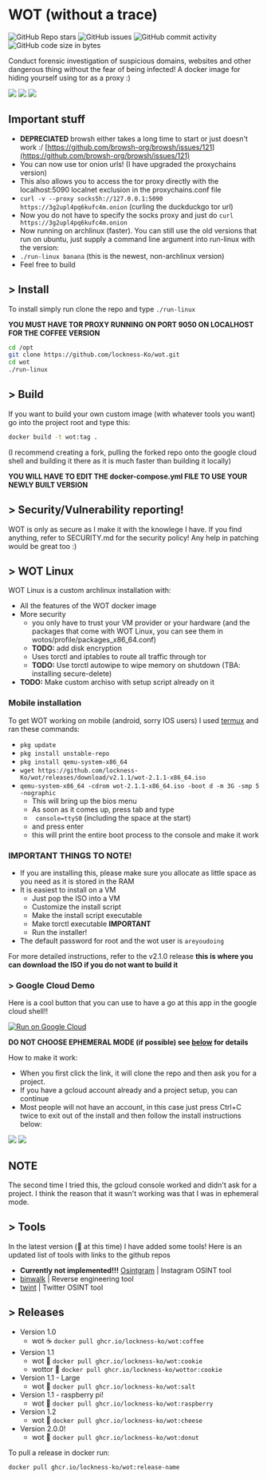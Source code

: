 # WOT (without a trace) 

![GitHub Repo stars](https://img.shields.io/github/stars/lockness-Ko/wot#8e0ac7)
![GitHub issues](https://img.shields.io/github/issues/lockness-Ko/wot?color=%238b20e3)
![GitHub commit activity](https://img.shields.io/github/commit-activity/w/lockness-Ko/wot?color=%238e0ac7)
![GitHub code size in bytes](https://img.shields.io/github/languages/code-size/lockness-Ko/wot?color=%238b20e3)

Conduct forensic investigation of suspicious domains, websites and other dangerous thing without the fear of being infected! A docker image for hiding yourself using tor as a proxy :)

![](images/bashrc.png)
![](images/bashrc2.png)
![](images/mobile.png)

## Important stuff
 - **DEPRECIATED** browsh either takes a long time to start or just doesn't work :/ [https://github.com/browsh-org/browsh/issues/121](https://github.com/browsh-org/browsh/issues/121)
 - You can now use tor onion urls! (I have upgraded the proxychains version)
  - This also allows you to access the tor proxy directly with the localhost:5090 localnet exclusion in the proxychains.conf file
  - `curl -v --proxy socks5h://127.0.0.1:5090 https://3g2upl4pq6kufc4m.onion` (curling the duckduckgo tor url)
  - Now you do not have to specify the socks proxy and just do `curl https://3g2upl4pq6kufc4m.onion`
 - Now running on archlinux (faster). You can still use the old versions that run on ubuntu, just supply a command line argument into run-linux with the version:
  - `./run-linux banana` (this is the newest, non-archlinux version)
 - Feel free to build

## > **Install** 

To install simply run clone the repo and type `./run-linux`

**YOU MUST HAVE TOR PROXY RUNNING ON PORT 9050 ON LOCALHOST FOR THE COFFEE VERSION**

```bash
cd /opt
git clone https://github.com/lockness-Ko/wot.git
cd wot
./run-linux
```

## > Build

If you want to build your own custom image (with whatever tools you want) go into the project root and type this:

```bash
docker build -t wot:tag .
```

(I recommend creating a fork, pulling the forked repo onto the google cloud shell and building it there as it is much faster than building it locally)

**YOU WILL HAVE TO EDIT THE docker-compose.yml FILE TO USE YOUR NEWLY BUILT VERSION**

## > Security/Vulnerability reporting!

WOT is only as secure as I make it with the knowlege I have. If you find anything, refer to SECURITY.md for the security policy! Any help in patching would be great too :)

## > WOT Linux

WOT Linux is a custom archlinux installation with:
 - All the features of the WOT docker image
 - More security 
   - you only have to trust your VM provider or your hardware (and the packages that come with WOT Linux, you can see them in wotos/profile/packages_x86_64.conf)
   - **TODO:** add disk encryption
   - Uses torctl and iptables to route all traffic through tor
   - **TODO:** Use torctl autowipe to wipe memory on shutdown (TBA: installing secure-delete)
 - **TODO:** Make custom archiso with setup script already on it

### Mobile installation

To get WOT working on mobile (android, sorry IOS users) I used [termux](https://play.google.com/store/apps/details?id=com.termux&hl=en_AU&gl=US) and ran these commands:
 - `pkg update`
 - `pkg install unstable-repo`
 - `pkg install qemu-system-x86_64`
 - `wget https://github.com/lockness-Ko/wot/releases/download/v2.1.1/wot-2.1.1-x86_64.iso`
 - `qemu-system-x86_64 -cdrom wot-2.1.1-x86_64.iso -boot d -m 3G -smp 5 -nographic`
   - This will bring up the bios menu
   - As soon as it comes up, press tab and type
   - ` console=ttyS0` (including the space at the start)
   - and press enter
   - this will print the entire boot process to the console and make it work

### IMPORTANT THINGS TO NOTE!
 - If you are installing this, please make sure you allocate as little space as you need as it is stored in the RAM
 - It is easiest to install on a VM 
   - Just pop the ISO into a VM
   - Customize the install script
   - Make the install script executable
   - Make torctl executable **IMPORTANT**
   - Run the installer!
 - The default password for root and the wot user is `areyoudoing`

For more detailed instructions, refer to the v2.1.0 release **this is where you can download the ISO if you do not want to build it**

### > **Google Cloud Demo** 

Here is a cool button that you can use to have a go at this app in the google cloud shell!!

[![Run on Google Cloud](https://deploy.cloud.run/button.svg)](https://console.cloud.google.com/cloudshell/open?git_repo=https://github.com/lockness-Ko/wot&tutorial=TUTORIAL.md)

**DO NOT CHOOSE EPHEMERAL MODE (if possible) see [below](#NOTE) for details**

How to make it work:
 - When you first click the link, it will clone the repo and then ask you for a project. 
 - If you have a gcloud account already and a project setup, you can continue
 - Most people will not have an account, in this case just press Ctrl+C twice to exit out of the install and then follow the install instructions below:

![](images/gcloud1.png)
![](images/gcloud2.png)

## NOTE

The second time I tried this, the gcloud console worked and didn't ask for a project. I think the reason that it wasn't working was that I was in ephemeral mode.

## > **Tools**

In the latest version (🧀 at this time) I have added some tools! Here is an updated list of tools with links to the github repos
 - **Currently not implemented!!!** [Osintgram](https://github.com/Datalux/Osintgram)	|	Instagram OSINT tool
 - [binwalk](https://github.com/ReFirmLabs/binwalk)		|	Reverse engineering tool
 - [twint](https://github.com/twintproject/twint)		|	Twitter OSINT tool

## > **Releases**

 - Version 1.0
   - wot ☕ `docker pull ghcr.io/lockness-ko/wot:coffee`
 - Version 1.1
   - wot 🍪 `docker pull ghcr.io/lockness-ko/wot:cookie`
   - wottor 🍪 `docker pull ghcr.io/lockness-ko/wottor:cookie`
 - Version 1.1 - Large
   - wot 🧂 `docker pull ghcr.io/lockness-ko/wot:salt`
 - Version 1.1 - raspberry pi!
   - wot 🍓 `docker pull ghcr.io/lockness-ko/wot:raspberry`
 - Version 1.2
   - wot 🧀 `docker pull ghcr.io/lockness-ko/wot:cheese`
 - Version 2.0.0!
   - wot 🍩 `docker pull ghcr.io/lockness-ko/wot:donut`

To pull a release in docker run:

```bash
docker pull ghcr.io/lockness-ko/wot:release-name
```
